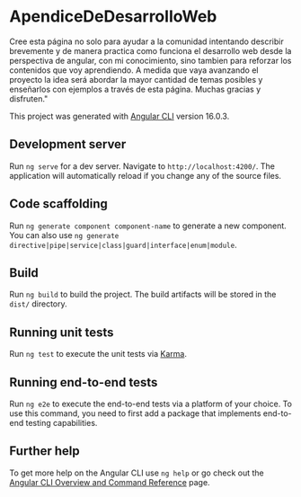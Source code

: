 # ApendiceDeDesarrolloWeb

Cree esta página no solo para ayudar a la comunidad intentando describir brevemente y de manera practica como funciona el desarrollo web desde la perspectiva de angular, con mi conocimiento, sino tambien para reforzar los contenidos que voy aprendiendo. A medida que vaya avanzando el proyecto la idea será abordar la mayor cantidad de temas posibles y enseñarlos con ejemplos a través de esta página. Muchas gracias y disfruten."		

This project was generated with [Angular CLI](https://github.com/angular/angular-cli) version 16.0.3.

## Development server

Run `ng serve` for a dev server. Navigate to `http://localhost:4200/`. The application will automatically reload if you change any of the source files.

## Code scaffolding

Run `ng generate component component-name` to generate a new component. You can also use `ng generate directive|pipe|service|class|guard|interface|enum|module`.

## Build

Run `ng build` to build the project. The build artifacts will be stored in the `dist/` directory.

## Running unit tests

Run `ng test` to execute the unit tests via [Karma](https://karma-runner.github.io).

## Running end-to-end tests

Run `ng e2e` to execute the end-to-end tests via a platform of your choice. To use this command, you need to first add a package that implements end-to-end testing capabilities.

## Further help

To get more help on the Angular CLI use `ng help` or go check out the [Angular CLI Overview and Command Reference](https://angular.io/cli) page.
